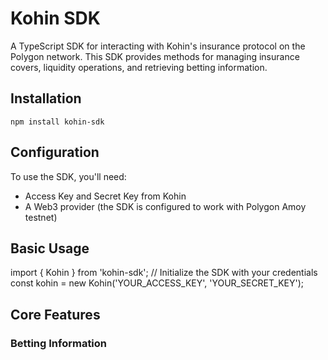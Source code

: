 # Kohin SDK

A TypeScript SDK for interacting with Kohin's insurance protocol on the Polygon network. This SDK provides methods for managing insurance covers, liquidity operations, and retrieving betting information.

## Installation

```npm install kohin-sdk```


## Configuration

To use the SDK, you'll need:
- Access Key and Secret Key from Kohin
- A Web3 provider (the SDK is configured to work with Polygon Amoy testnet)

## Basic Usage
import { Kohin } from 'kohin-sdk';
// Initialize the SDK with your credentials
const kohin = new Kohin('YOUR_ACCESS_KEY', 'YOUR_SECRET_KEY');


## Core Features

### Betting Information

